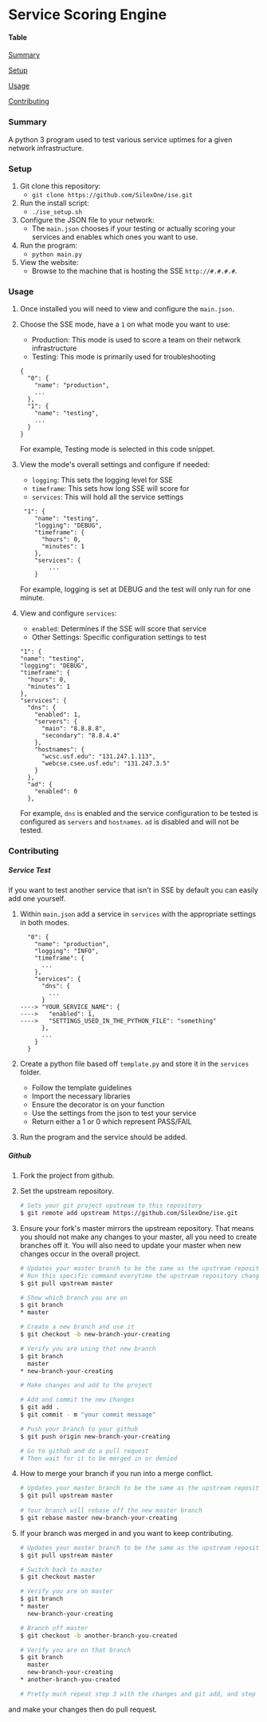 # Service Scoring Engine
#### Table
[Summary](#summary)

[Setup](#setup)

[Usage](#usage)

[Contributing](#contributing)

<a id="summary"></a>
### Summary
A python 3 program used to test various service uptimes for a given network infrastructure. 

<a id="setup"></a>
### Setup
1. Git clone this repository:
    - `git clone https://github.com/SilexOne/ise.git`
2. Run the install script:
    - `./ise_setup.sh`
3. Configure the JSON file to your network:
    - The `main.json` chooses if your testing or actually scoring your services and enables which ones you want to use.
4. Run the program:
    - `python main.py`
5. View the website:
    - Browse to the machine that is hosting the SSE `http://#.#.#.#`.
    
<a id="usage"></a>
### Usage
1. Once installed you will need to view and configure the `main.json`.

2. Choose the SSE mode, have a `1` on what mode you want to use:
    - Production: This mode is used to score a team on their network infrastructure 
    - Testing: This mode is primarily used for troubleshooting

    ```
    {
      "0": {
        "name": "production",
        ...
      },
      "1": {
        "name": "testing",
        ...
      }
    }
    ``` 
    For example, Testing mode is selected in this code snippet.
    
3. View the mode's overall settings and configure if needed:
    - `logging`: This sets the logging level for SSE 
    - `timeframe`: This sets how long SSE will score for
    - `services`: This will hold all the service settings
    ```
     "1": {
        "name": "testing",
        "logging": "DEBUG",
        "timeframe": {
          "hours": 0,
          "minutes": 1
        },
        "services": {
            ...
        }
    ```
    For example, logging is set at DEBUG and the test will only run for one minute.

4. View and configure `services`:
    - `enabled`: Determines if the SSE will score that service
    - Other Settings: Specific configuration settings to test
    ```
    "1": {
    "name": "testing",
    "logging": "DEBUG",
    "timeframe": {
      "hours": 0,
      "minutes": 1
    },
    "services": {
      "dns": {
        "enabled": 1,
        "servers": {
          "main": "8.8.8.8",
          "secondary": "8.8.4.4"
        },
        "hostnames": {
          "wcsc.usf.edu": "131.247.1.113",
          "webcse.csee.usf.edu": "131.247.3.5"
        }
      },
      "ad": {
        "enabled": 0
      },
    ```
    For example, `dns` is enabled and the service configuration to be tested is configured as `servers` and `hostnames`.
    `ad` is disabled and will not be tested.

<a id="contributing"></a>
### Contributing
##### Service Test
If you want to test another service that isn't in SSE by default you can easily add one yourself.
1. Within `main.json` add a service in `services` with the appropriate settings in both modes.
    ```
      "0": {
        "name": "production",
        "logging": "INFO",
        "timeframe": {
          ...
        },
        "services": {
          "dns": {
            ...
          }
    ----> "YOUR_SERVICE_NAME": {
    ---->   "enabled": 1,
    ---->   "SETTINGS_USED_IN_THE_PYTHON_FILE": "something"
          },
          ...
        }
      }
    ```

2. Create a python file based off `template.py` and store it in the `services` folder.
    - Follow the template guidelines
    - Import the necessary libraries
    - Ensure the decorator is on your function
    - Use the settings from the json to test your service
    - Return either a 1 or 0 which represent PASS/FAIL
    
3. Run the program and the service should be added.
    
##### Github
1.  Fork the project from github.
2.  Set the upstream repository.

    ```bash
    # Sets your git project upstream to this repository
    $ git remote add upstream https://github.com/SilexOne/ise.git
    ```

3. Ensure your fork's master mirrors the upstream repository. 
   That means you should not make any changes to your master, 
   all you need to create branches off it. You will also need to
   update your master when new changes occur in the overall project.
   
   ```bash
   # Updates your master branch to be the same as the upstream repository
   # Run this specific command everytime the upstream repository changes
   $ git pull upstream master
   
   # Show which branch you are on
   $ git branch
   * master

   # Create a new branch and use it
   $ git checkout -b new-branch-your-creating
   
   # Verify you are using that new branch
   $ git branch
     master
   * new-branch-your-creating

   # Make changes and add to the project
   
   # Add and commit the new changes
   $ git add .
   $ git commit - m "your commit message"

   # Push your branch to your github
   $ git push origin new-branch-your-creating

   # Go to github and do a pull request
   # Then wait for it to be merged in or denied
   ```
 
 4. How to merge your branch if you run into a merge conflict.
 
    ```bash
    # Updates your master branch to be the same as the upstream repository
    $ git pull upstream master
   
    # Your branch will rebase off the new master branch
    $ git rebase master new-branch-your-creating
    ```
    
 5. If your branch was merged in and you want to keep contributing.
 
    ```bash
    # Updates your master branch to be the same as the upstream repository
    $ git pull upstream master

    # Switch back to master
    $ git checkout master

    # Verify you are on master
    $ git branch
    * master
      new-branch-your-creating

    # Branch off master
    $ git checkout -b another-branch-you-created

    # Verify you are on that branch
    $ git branch
      master
      new-branch-your-creating
    * another-branch-you-created

    # Pretty much repeat step 3 with the changes and git add, and step 4 if applicable 
    ```
    
  
 and make your changes then do pull request.